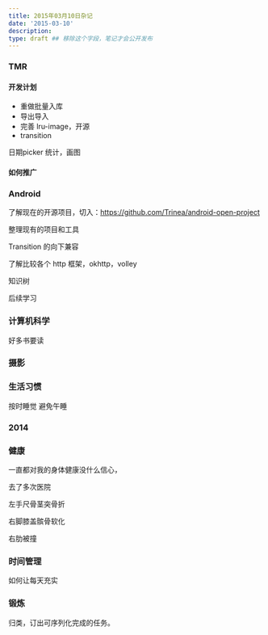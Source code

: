 ```yaml
---
title: 2015年03月10日杂记
date: '2015-03-10'
description:
type: draft ## 移除这个字段，笔记才会公开发布
---
```


### TMR

#### 开发计划

- 重做批量入库
- 导出导入
- 完善 lru-image，开源
- transition


日期picker
统计，画图

#### 如何推广


### Android

了解现在的开源项目，切入：https://github.com/Trinea/android-open-project

整理现有的项目和工具

Transition 的向下兼容

了解比较各个 http 框架，okhttp，volley


知识树

后续学习

### 计算机科学

好多书要读



### 摄影

### 生活习惯

按时睡觉
避免午睡


### 2014

### 健康

一直都对我的身体健康没什么信心，

去了多次医院

左手尺骨茎突骨折

右脚膝盖髌骨软化

右肋被撞


### 时间管理

如何让每天充实

### 锻炼

归类，订出可序列化完成的任务。
